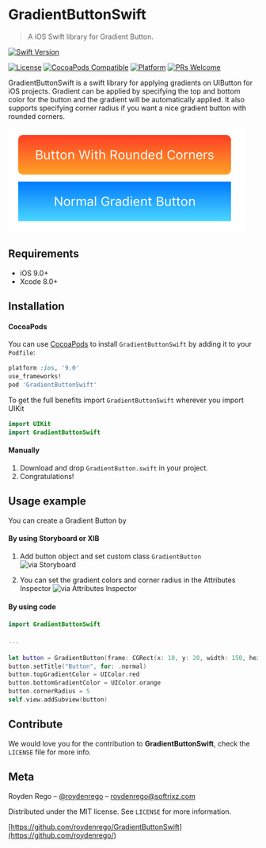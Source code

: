 # GradientButtonSwift
> A iOS Swift library for Gradient Button.

[![Swift Version][swift-image]][swift-url]
<!--[![Build Status][travis-image]][travis-url]-->
[![License][license-image]][license-url]
[![CocoaPods Compatible](https://img.shields.io/cocoapods/v/GradientButtonSwift.svg?style=flat)](https://cocoapods.org/pods/GradientButtonSwift) 
[![Platform](https://img.shields.io/badge/platform-ios-lightgrey.svg)](http://cocoapods.org/pods/GradientButtonSwift)
[![PRs Welcome](https://img.shields.io/badge/PRs-welcome-brightgreen.svg?style=flat)](http://makeapullrequest.com)

GradientButtonSwift is a swift library for applying gradients on UIButton for iOS projects. Gradient can be applied by specifying the top and bottom color for the button and the gradient will be automatically applied. It also supports specifying corner radius if you want a nice gradient button with rounded corners.

![](Images/display.png)

## Requirements

- iOS 9.0+
- Xcode 8.0+

## Installation

#### CocoaPods
You can use [CocoaPods](http://cocoapods.org/) to install `GradientButtonSwift` by adding it to your `Podfile`:

```ruby
platform :ios, '9.0'
use_frameworks!
pod 'GradientButtonSwift'
```

To get the full benefits import `GradientButtonSwift` wherever you import UIKit

``` swift
import UIKit
import GradientButtonSwift
```
#### Manually
1. Download and drop ```GradientButton.swift``` in your project.  
2. Congratulations!  

## Usage example

You can create a Gradient Button by

#### By using Storyboard or XIB
1. Add button object and set custom class `GradientButton`
![via Storyboard](https://raw.githubusercontent.com/storyboard.png)

2. You can set the gradient colors and corner radius in the Attributes Inspector
![via Attributes Inspector](https://raw.githubusercontent.com/inspector.png)

#### By using code
```swift
import GradientButtonSwift

...

let button = GradientButton(frame: CGRect(x: 10, y: 20, width: 150, height: 40))
button.setTitle("Button", for: .normal)
button.topGradientColor = UIColor.red
button.bottomGradientColor = UIColor.orange
button.cornerRadius = 5
self.view.addSubview(button)
```

## Contribute

We would love you for the contribution to **GradientButtonSwift**, check the ``LICENSE`` file for more info.

## Meta

Royden Rego – [@roydenrego](https://twitter.com/roydenrego) – roydenrego@softrixz.com

Distributed under the MIT license. See ``LICENSE`` for more information.

[https://github.com/roydenrego/GradientButtonSwift](https://github.com/roydenrego/)

[swift-image]:https://img.shields.io/badge/swift-3.0-orange.svg
[swift-url]: https://swift.org/
[license-image]: https://img.shields.io/github/license/roydenrego/GradientButtonSwift.svg
[license-url]: https://github.com/roydenrego/GradientButtonSwift/blob/master/LICENSE
[travis-image]: https://travis-ci.org/roydenrego/GradientButtonSwift.svg?branch=master
[travis-url]: https://travis-ci.org/roydenrego/GradientButtonSwift.svg?branch=master
[codebeat-image]: https://codebeat.co/badges/c19b47ea-2f9d-45df-8458-b2d952fe9dad
[codebeat-url]: https://codebeat.co/projects/github-com-vsouza-awesomeios-com
